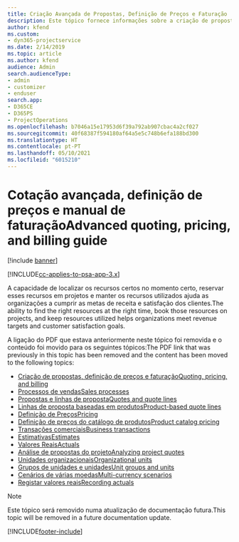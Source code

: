 ```yaml
---
title: Criação Avançada de Propostas, Definição de Preços e Faturação
description: Este tópico fornece informações sobre a criação de propostas, a faturação e a definição de preços no Project Service Automation.
author: kfend
ms.custom:
- dyn365-projectservice
ms.date: 2/14/2019
ms.topic: article
ms.author: kfend
audience: Admin
search.audienceType:
- admin
- customizer
- enduser
search.app:
- D365CE
- D365PS
- ProjectOperations
ms.openlocfilehash: b7046a15e17953d6f39a792ab907cbac4a2cf027
ms.sourcegitcommit: 40f68387f594180af64a5e5c748b6efa188bd300
ms.translationtype: HT
ms.contentlocale: pt-PT
ms.lasthandoff: 05/10/2021
ms.locfileid: "6015210"
---
```

# <a name="advanced-quoting-pricing-and-billing-guide"></a><span data-ttu-id="02872-103">Cotação avançada, definição de preços e manual de faturação</span><span class="sxs-lookup"><span data-stu-id="02872-103">Advanced quoting, pricing, and billing guide</span></span>

[!include [banner](../../includes/psa-now-project-operations.md)]

[!INCLUDE[cc-applies-to-psa-app-3.x](../../includes/cc-applies-to-psa-app-3x.md)]

<span data-ttu-id="02872-104">A capacidade de localizar os recursos certos no momento certo, reservar esses recursos em projetos e manter os recursos utilizados ajuda as organizações a cumprir as metas de receita e satisfação dos clientes.</span><span class="sxs-lookup"><span data-stu-id="02872-104">The ability to find the right resources at the right time, book those resources on projects, and keep resources utilized helps organizations meet revenue targets and customer satisfaction goals.</span></span> 

<span data-ttu-id="02872-105">A ligação do PDF que estava anteriormente neste tópico foi removida e o conteúdo foi movido para os seguintes tópicos:</span><span class="sxs-lookup"><span data-stu-id="02872-105">The PDF link that was previously in this topic has been removed and the content has been moved to the following topics:</span></span>

- [<span data-ttu-id="02872-106">Criação de propostas, definição de preços e faturação</span><span class="sxs-lookup"><span data-stu-id="02872-106">Quoting, pricing, and billing</span></span>](../quote-bill-price.md)
- [<span data-ttu-id="02872-107">Processos de vendas</span><span class="sxs-lookup"><span data-stu-id="02872-107">Sales processes</span></span>](../basic-sales-process.md)
- [<span data-ttu-id="02872-108">Propostas e linhas de proposta</span><span class="sxs-lookup"><span data-stu-id="02872-108">Quotes and quote lines</span></span>](../basic-quote-lines.md)
- [<span data-ttu-id="02872-109">Linhas de proposta baseadas em produtos</span><span class="sxs-lookup"><span data-stu-id="02872-109">Product-based quote lines</span></span>](../product-based-quote-lines.md)
- [<span data-ttu-id="02872-110">Definição de Preços</span><span class="sxs-lookup"><span data-stu-id="02872-110">Pricing</span></span>](../basic-pricing.md)
- [<span data-ttu-id="02872-111">Definição de preços do catálogo de produtos</span><span class="sxs-lookup"><span data-stu-id="02872-111">Product catalog pricing</span></span>](../product-catalog-pricing.md)
- [<span data-ttu-id="02872-112">Transações comerciais</span><span class="sxs-lookup"><span data-stu-id="02872-112">Business transactions</span></span>](../basic-business-transactions.md)
- [<span data-ttu-id="02872-113">Estimativas</span><span class="sxs-lookup"><span data-stu-id="02872-113">Estimates</span></span>](../estimates.md)
- [<span data-ttu-id="02872-114">Valores Reais</span><span class="sxs-lookup"><span data-stu-id="02872-114">Actuals</span></span>](../actuals.md)
- [<span data-ttu-id="02872-115">Análise de propostas do projeto</span><span class="sxs-lookup"><span data-stu-id="02872-115">Analyzing project quotes</span></span>](../basic-analyzing-quotes.md)
- [<span data-ttu-id="02872-116">Unidades organizacionais</span><span class="sxs-lookup"><span data-stu-id="02872-116">Organizational units</span></span>](../advanced-organizational.md)
- [<span data-ttu-id="02872-117">Grupos de unidades e unidades</span><span class="sxs-lookup"><span data-stu-id="02872-117">Unit groups and units</span></span>](../advanced-units.md)
- [<span data-ttu-id="02872-118">Cenários de várias moedas</span><span class="sxs-lookup"><span data-stu-id="02872-118">Multi-currency scenarios</span></span>](../advanced-currency.md)
- [<span data-ttu-id="02872-119">Registar valores reais</span><span class="sxs-lookup"><span data-stu-id="02872-119">Recording actuals</span></span>](../advanced-actuals.md)

> [!NOTE]
> <span data-ttu-id="02872-120">Este tópico será removido numa atualização de documentação futura.</span><span class="sxs-lookup"><span data-stu-id="02872-120">This topic will be removed in a future documentation update.</span></span> 


[!INCLUDE[footer-include](../../includes/footer-banner.md)]